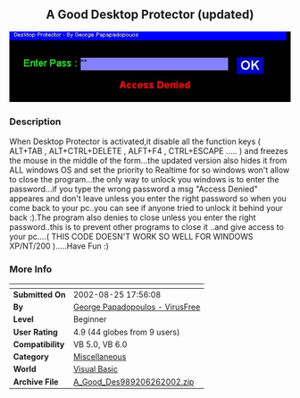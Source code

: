 ﻿<div align="center">

## A Good Desktop Protector \(updated\)

<img src="PIC20026211935324878.JPG">
</div>

### Description

When Desktop Protector is activated,it disable all the function keys ( ALT+TAB , ALT+CTRL+DELETE , ALFT+F4 , CTRL+ESCAPE ..... ) and freezes the mouse in the middle of the form...the updated version also hides it from ALL windows OS and set the priority to Realtime for so windows won't allow to close the program...the only way to unlock you windows is to enter the password...if you type the wrong password a msg "Access Denied" appeares and don't leave unless you enter the right password so when you come back to your pc..you can see if anyone tried to unlock it behind your back :).The program also denies to close unless you enter the right password..this is to prevent other programs to close it ..and give access to your pc....( THIS CODE DOESN'T WORK SO WELL FOR WINDOWS XP/NT/200 ).....Have Fun :)
 
### More Info
 


<span>             |<span>
---                |---
**Submitted On**   |2002-08-25 17:56:08
**By**             |[George Papadopoulos  \- VirusFree](https://github.com/Planet-Source-Code/PSCIndex/blob/master/ByAuthor/george-papadopoulos-virusfree.md)
**Level**          |Beginner
**User Rating**    |4.9 (44 globes from 9 users)
**Compatibility**  |VB 5\.0, VB 6\.0
**Category**       |[Miscellaneous](https://github.com/Planet-Source-Code/PSCIndex/blob/master/ByCategory/miscellaneous__1-1.md)
**World**          |[Visual Basic](https://github.com/Planet-Source-Code/PSCIndex/blob/master/ByWorld/visual-basic.md)
**Archive File**   |[A\_Good\_Des989206262002\.zip](https://github.com/Planet-Source-Code/george-papadopoulos-virusfree-a-good-desktop-protector-updated__1-36125/archive/master.zip)








